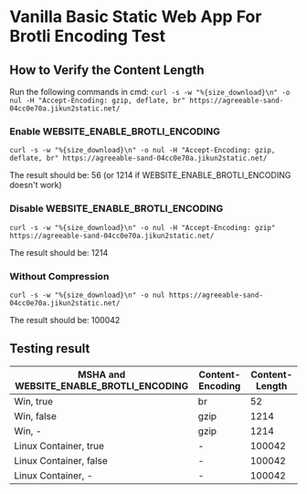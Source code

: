 # Vanilla Basic Static Web App For Brotli Encoding Test

## How to Verify the Content Length

Run the following commands in cmd:
`curl -s -w "%{size_download}\n" -o nul -H "Accept-Encoding: gzip, deflate, br" https://agreeable-sand-04cc0e70a.jikun2static.net/`

### Enable WEBSITE_ENABLE_BROTLI_ENCODING

`curl -s -w "%{size_download}\n" -o nul -H "Accept-Encoding: gzip, deflate, br" https://agreeable-sand-04cc0e70a.jikun2static.net/`

The result should be: 56 (or 1214 if WEBSITE_ENABLE_BROTLI_ENCODING doesn't work)

### Disable WEBSITE_ENABLE_BROTLI_ENCODING

`curl -s -w "%{size_download}\n" -o nul -H "Accept-Encoding: gzip" https://agreeable-sand-04cc0e70a.jikun2static.net/`

The result should be: 1214

### Without Compression

`curl -s -w "%{size_download}\n" -o nul https://agreeable-sand-04cc0e70a.jikun2static.net/`

The result should be: 100042

## Testing result

| MSHA and WEBSITE_ENABLE_BROTLI_ENCODING | Content-Encoding | Content-Length |
| -------- | -------- | -------- |
| Win, true | br | 52 |
| Win, false | gzip | 1214 |
| Win, - | gzip | 1214 |
| Linux Container, true | - | 100042 |
| Linux Container, false | - | 100042 |
| Linux Container, - | - | 100042 |
